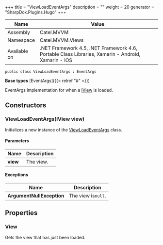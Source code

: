 

+++
title = "ViewLoadEventArgs" 
description = ""
weight = 20
generator = "SharpDox.Plugins.Hugo"
+++

Name|Value
---|---
Assembly|Catel.MVVM
Namespace|Catel.MVVM.Views
Available on|.NET Framework 4.5, .NET Framework 4.6, Portable Class Libraries, Xamarin - Android, Xamarin - iOS

```
public class ViewLoadEventArgs : EventArgs
```

**Base types**
[EventArgs]({{< relref "#" >}})

EventArgs implementation for when a [IView](#) is loaded.

## Constructors

### ViewLoadEventArgs(IView view)

Initializes a new instance of the [ViewLoadEventArgs](#) class.

#### Parameters

Name|Description
---|---
**view**|The view.

#### Exceptions

Name|Description
---|---
**ArgumentNullException**|The view is`null`.

## Properties

### View

Gets the view that has just been loaded.

